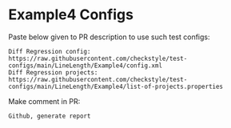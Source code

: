 # Example4 Configs
Paste below given to PR description to use such test configs:
```
Diff Regression config: https://raw.githubusercontent.com/checkstyle/test-configs/main/LineLength/Example4/config.xml
Diff Regression projects: https://raw.githubusercontent.com/checkstyle/test-configs/main/LineLength/Example4/list-of-projects.properties
```
Make comment in PR:
```
Github, generate report
```
